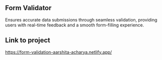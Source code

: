 ## Form Validator
Ensures accurate data submissions through seamless validation, providing users with real-time feedback and a smooth form-filling experience.

## Link to project
https://form-validation-aarshita-acharya.netlify.app/

